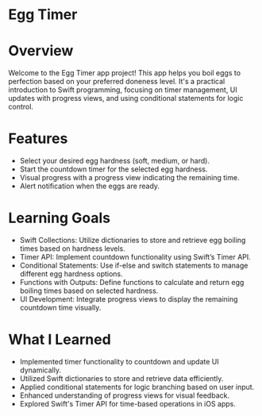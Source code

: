 # Egg Timer

# Overview

Welcome to the Egg Timer app project! This app helps you boil eggs to perfection based on your preferred doneness level. 
It's a practical introduction to Swift programming, focusing on timer management, UI updates with progress views, and using conditional statements for logic control.

# Features

- Select your desired egg hardness (soft, medium, or hard).
- Start the countdown timer for the selected egg hardness.
- Visual progress with a progress view indicating the remaining time.
- Alert notification when the eggs are ready.

# Learning Goals

- Swift Collections: Utilize dictionaries to store and retrieve egg boiling times based on hardness levels.
- Timer API: Implement countdown functionality using Swift’s Timer API.
- Conditional Statements: Use if-else and switch statements to manage different egg hardness options.
- Functions with Outputs: Define functions to calculate and return egg boiling times based on selected hardness.
- UI Development: Integrate progress views to display the remaining countdown time visually.

# What I Learned

- Implemented timer functionality to countdown and update UI dynamically.
- Utilized Swift dictionaries to store and retrieve data efficiently.
- Applied conditional statements for logic branching based on user input.
- Enhanced understanding of progress views for visual feedback.
- Explored Swift's Timer API for time-based operations in iOS apps.
